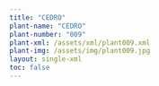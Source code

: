 ```yaml
---
title: "CEDRO"
plant-name: "CEDRO"
plant-number: "009"
plant-xml: /assets/xml/plant009.xml
plant-img: /assets/img/plant009.jpg
layout: single-xml
toc: false
---
```


